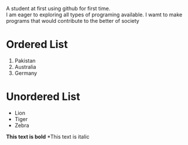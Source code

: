 A student at first using github for first time.\
I am eager to exploring all types of programing available. I wamt to make programs that would contribute to the better of society 

# Ordered List 
1. Pakistan
2. Australia
3. Germany

# Unordered List 
* Lion
* Tiger
* Zebra
  
**This text is bold**
*This text is italic 
